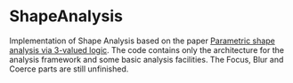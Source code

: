 # ShapeAnalysis

Implementation of Shape Analysis based on the paper [Parametric shape analysis via 3-valued logic](https://www.google.com/url?sa=t&rct=j&q=&esrc=s&source=web&cd=3&cad=rja&uact=8&ved=0ahUKEwjstdGEytTVAhUV2GMKHchoC58QFghCMAI&url=http%3A%2F%2Fwww.cs.wisc.edu%2Fwpis%2Fpapers%2Ftoplas02.pdf&usg=AFQjCNHyPC9wdWFgqA3A3XOEvyCli8RNUg).
The code contains only the architecture for the analysis framework and some basic analysis facilities. 
The Focus, Blur and Coerce parts are still unfinished. 
